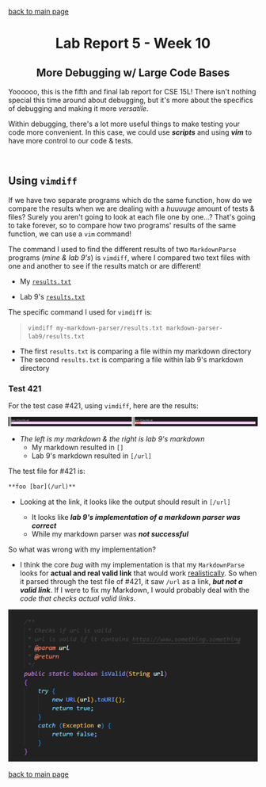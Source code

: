 [back to main page](https://kennethkietvuong.github.io/cse15l-lab-reports/)

<meta http-equiv="refresh" content="10">

<body>
      <h1 style="text-align:center">Lab Report 5 - Week 10</h1>
      <h2 style="text-align:center">More Debugging w/ Large Code Bases</h2>
   </body>

Yoooooo, this is the fifth and final lab report for CSE 15L! There isn't nothing special this time around about debugging, but it's more about the specifics of debugging and making it more *versatile*. 

Within debugging, there's a lot more useful things to make testing your code more convenient. In this case, we could use ***scripts*** and using ***vim*** to have more control to our code & tests.

<p>&nbsp;</p>

## Using `vimdiff`

If we have two separate programs which do the same function, how do we compare the results when we are dealing with a *huuuuge* amount of tests & files? Surely you aren't going to look at each file one by one...? That's going to take forever, so to compare how two programs' results of the same function, we can use a `vim` command!

The command I used to find the different results of two `MarkdownParse` programs (*mine & lab 9's*) is `vimdiff`, where I compared two text files with one and another to see if the results match or are different!

* My [`results.txt`](/lab-report-assets/report5/results_mine.txt)

* Lab 9's [`results.txt`](/lab-report-assets/report5/results_lab9.txt)

The specific command I used for `vimdiff` is:
> `vimdiff my-markdown-parser/results.txt markdown-parser-lab9/results.txt`

* The first `results.txt` is comparing a file within my markdown directory
* The second `results.txt` is comparing a file within lab 9's markdown directory

### Test 421
For the test case #421, using `vimdiff`, here are the results:

![Image](/lab-report-assets/report5/test-file421.png)

* *The left is my markdown & the right is lab 9's markdown*
   * My markdown resulted in `[]`
   * Lab 9's markdown resulted in `[/url]`

The test file for #421 is:
```md
**foo [bar](/url)**
```

* Looking at the link, it looks like the output should result in `[/url]`

   * It looks like ***lab 9's implementation of a markdown parser was correct***
   * While my markdown parser was ***not successful***

So what was wrong with my implementation?
* I think the core *bug* with my implementation is that my `MarkdownParse` looks for **actual and real valid link** that would work <u>realistically</u>. So when it parsed through the test file of #421, it saw `/url` as a link, ***but not a valid link***. If I were to fix my Markdown, I would probably deal with the *code that checks actual valid links*.

![Image](/lab-report-assets/report5/code_debug.png)



[back to main page](https://kennethkietvuong.github.io/cse15l-lab-reports/)